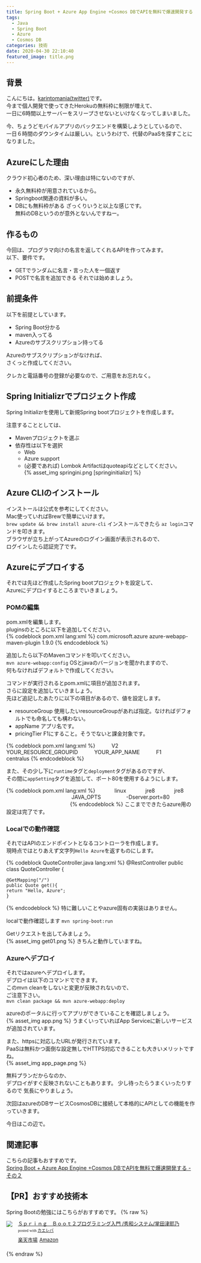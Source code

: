 ```yaml
---
title: Spring Boot + Azure App Engine +Cosmos DBでAPIを無料で爆速開発する - その１
tags:
  - Java
  - Spring Boot
  - Azure
  - Cosmos DB
categories: 技術
date: 2020-04-30 22:10:40
featured_image: title.png
---
```


## 背景
こんにちは。[karintomania(twitter)](https://twitter.com/karintozuki)です。  
今まで個人開発で使ってきたHerokuの無料枠に制限が増えて、  
一日に6時間以上サーバーをスリープさせないといけなくなってしまいました。  

今、ちょうどモバイルアプリのバックエンドを構築しようとしているので、  
一日６時間のダウンタイムは厳しい。というわけで、代替のPaaSを探すことになりました。  

<!-- more -->
## Azureにした理由

クラウド初心者のため、深い理由は特にないのですが、  
+ 永久無料枠が用意されているから。  
+ Springboot関連の資料が多い。  
+ DBにも無料枠がある
ざっくりいうと以上な感じです。  
無料のDBというのが意外とないんですねー。  

## 作るもの
今回は、プログラマ向けの名言を返してくれるAPIを作ってみます。  
以下、要件です。  
- GETでランダムに名言・言った人を一個返す
- POSTで名言を追加できる
それでは始めましょう。  

## 前提条件
以下を前提としています。  
- Spring Boot分かる
- maven入ってる
- Azureのサブスクリプション持ってる

Azureのサブスクリプションがなければ、  
さくっと作成してください。  

クレカと電話番号の登録が必要なので、ご用意をお忘れなく。  

## Spring Initializrでプロジェクト作成
Spring Initializrを使用して新規Spring bootプロジェクトを作成します。  

注意することとしては、 
- Mavenプロジェクトを選ぶ
- 依存性は以下を選択
	- Web
	- Azure support
	- (必要であれば) Lombok
Artifactはquoteapiなどとしてください。  
{% asset_img springini.png [springinitializr] %}

## Azure CLIのインストール

インストールは公式を参考にしてください。  
Mac使っていればBrewで簡単にいけます。  
`brew update && brew install azure-cli`
インストールできたら
`az login`コマンドを叩きます。  
ブラウザが立ち上がってAzureのログイン画面が表示されるので、   
ログインしたら認証完了です。  

## Azureにデプロイする

それでは先ほど作成したSpring bootプロジェクトを設定して、  
Azureにデプロイするところまでいきましょう。  

### POMの編集
pom.xmlを編集します。  
pluginsのところに以下を追加してください。  
 {% codeblock pom.xml lang:xml %}
<plugin>
 <groupId>com.microsoft.azure</groupId>
 <artifactId>azure-webapp-maven-plugin</artifactId>
 <version>1.9.0</version>
</plugin>
 {% endcodeblock %}

追加したら以下のMavenコマンドを叩いてください。  
`mvn azure-webapp:config`
OSとjavaのバージョンを聞かれますので、   
何もなければデフォルトで作成してください。  

コマンドが実行されるとpom.xmlに項目が追加されます。  
さらに設定を追加していきましょう。  
先ほど追記したあたりに以下の項目があるので、値を設定します。  
- resourceGroup
  使用したいresourceGroupがあれば指定。なければデフォルトでも命名しても構わない。  
- appName
  アプリ名です。  
- pricingTier
  F1にすること。そうでないと課金対象です。  
 
{% codeblock pom.xml lang:xml %}
<configuration>
          <schemaVersion>V2</schemaVersion>
          <resourceGroup>YOUR_RESOURCE_GROUPID</resourceGroup>
          <appName>YOUR_APP_NAME</appName>
          <pricingTier>F1</pricingTier>
          <region>centralus</region>
{% endcodeblock %}

また、その少し下に`runtime`タグと`deployment`タグがあるのですが、   
その間に`appSetting`タグを追加して、ポート80を使用するようにします。  

{% codeblock pom.xml lang:xml %}
<runtime>
            <os>linux</os>
            <javaVersion>jre8</javaVersion>
            <webContainer>jre8</webContainer>
          </runtime>
		         <!-- Begin of App Settings  -->
       <appSettings>
          <property>
                <name>JAVA_OPTS</name>
                <value>-Dserver.port=80</value>
          </property>
       </appSettings>
       <!-- End of App Settings  -->
          <deployment>
            <resources>
              <resource>
{% endcodeblock %}
ここまでできたらazure用の設定は完了です。  

### Localでの動作確認
それではAPIのエンドポイントとなるコントローラを作成します。  
現時点ではとりあえず文字列`Hello Azure`を返すものにします。  

{% codeblock QuoteController.java lang:xml %}
@RestController
public class QuoteController {

	@GetMapping("/")
	public Quote get(){
	return "Hello, Azure";
	}
{% endcodeblock %}
特に難しいことやazure固有の実装はありません。  

localで動作確認します
`mvn spring-boot:run`

Getリクエストを出してみましょう。  
{% asset_img get01.png %}
きちんと動作していますね。  

### Azureへデプロイ
それではazureへデプロイします。  
デプロイは以下のコマンドでできます。  
このmvn cleanをしないと変更が反映されないので、  
ご注意下さい。  
`mvn clean package && mvn azure-webapp:deploy`

azureのポータルに行ってアプリができていることを確認しましょう。  
{% asset_img app.png %}
うまくいっていればApp Serviceに新しいサービスが追加されています。  

また、httpsに対応したURLが発行されています。  
PaaSは無料かつ面倒な設定無しでHTTPS対応できることも大きいメリットですね。  
{% asset_img app_page.png %}

無料プランだからなのか、   
デプロイがすぐ反映されないこともあります。 
少し待ったらうまくいったりするので
気長にやりましょう。  

次回はazureのDBサービスCosmosDBに接続して本格的にAPIとしての機能を作っていきます。  

今日はこの辺で。  


## 関連記事
こちらの記事もおすすめです。  
[Spring Boot + Azure App Engine +Cosmos DBでAPIを無料で爆速開発する - その２](/2020/04/2020-0430-springboot-azure-2/)


## 【PR】おすすめ技術本

Spring Bootの勉強にはこちらがおすすめです。
{% raw %}
<div class="kaerebalink-box" style="text-align:left;padding-bottom:20px;font-size:small;zoom: 1;overflow: hidden;"><div class="kaerebalink-image" style="float:left;margin:0 15px 10px 0;"><a href="https://rpx.a8.net/svt/ejp?a8mat=3BK2F7+C8KSFM+2HOM+BWGDT&rakuten=y&a8ejpredirect=http%3A%2F%2Fhb.afl.rakuten.co.jp%2Fhgc%2Fg00rd1d4.2bo114c4.g00rd1d4.2bo126fd%2Fa20081060992_3BK2F7_C8KSFM_2HOM_BWGDT%3Fpc%3Dhttp%253A%252F%252Fitem.rakuten.co.jp%252Fbooxstore%252Fbk-4798053473%252F%26m%3Dhttp%253A%252F%252Fm.rakuten.co.jp%252Fbooxstore%252Fi%252F12262146%252F" target="_blank"><img src="https://thumbnail.image.rakuten.co.jp/ran/img/2001/0009/784/798/053/479/20010009784798053479_1.jpg?_ex=320x320" style="border: none;"></a></div><div class="kaerebalink-info" style="line-height:120%;zoom: 1;overflow: hidden;"><div class="kaerebalink-name" style="margin-bottom:10px;line-height:120%"><a href="https://rpx.a8.net/svt/ejp?a8mat=3BK2F7+C8KSFM+2HOM+BWGDT&rakuten=y&a8ejpredirect=http%3A%2F%2Fhb.afl.rakuten.co.jp%2Fhgc%2Fg00rd1d4.2bo114c4.g00rd1d4.2bo126fd%2Fa20081060992_3BK2F7_C8KSFM_2HOM_BWGDT%3Fpc%3Dhttp%253A%252F%252Fitem.rakuten.co.jp%252Fbooxstore%252Fbk-4798053473%252F%26m%3Dhttp%253A%252F%252Fm.rakuten.co.jp%252Fbooxstore%252Fi%252F12262146%252F" target="_blank">Ｓｐｒｉｎｇ　Ｂｏｏｔ２プログラミング入門   /秀和システム/掌田津耶乃</a><div class="kaerebalink-powered-date" style="font-size:8pt;margin-top:5px;font-family:verdana;line-height:120%">posted with <a href="https://kaereba.com" rel="nofollow" target="_blank">カエレバ</a></div></div><div class="kaerebalink-detail" style="margin-bottom:5px;"></div><div class="kaerebalink-link1" style="margin-top:10px;"><div class="shoplinkrakuten" style="display:inline;margin-right:5px"><a href="https://rpx.a8.net/svt/ejp?a8mat=3BK2F7+C8KSFM+2HOM+BWGDT&rakuten=y&a8ejpredirect=http%3A%2F%2Fhb.afl.rakuten.co.jp%2Fhgc%2Fg00rd1d4.2bo114c4.g00rd1d4.2bo126fd%2Fa20081060992_3BK2F7_C8KSFM_2HOM_BWGDT%3Fpc%3Dhttp%253A%252F%252Fitem.rakuten.co.jp%252Fbooxstore%252Fbk-4798053473%252F%26m%3Dhttp%253A%252F%252Fm.rakuten.co.jp%252Fbooxstore%252Fi%252F12262146%252F" target="_blank">楽天市場</a></div><div class="shoplinkamazon" style="display:inline;margin-right:5px"><a href="https://px.a8.net/svt/ejp?a8mat=3BK5JU+7IW90Y+249K+BWGDT&a8ejpredirect=https%3A%2F%2Fwww.amazon.co.jp%2Fdp%2F4798053473%2F%3Ftag%3Da8-affi-307152-22" target="_blank">Amazon</a></div></div></div><div class="booklink-footer" style="clear: left"></div></div>
{% endraw %}